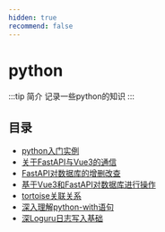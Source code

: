 ```yaml
---
hidden: true
recommend: false
---
```

# python
:::tip 简介
记录一些python的知识
:::
## 目录
- [python入门实例](./python入门实例.md)
- [关于FastAPI与Vue3的通信](./关于FastAPI与Vue3的通信.md)
- [FastAPI对数据库的增删改查](./FastAPI对数据库的增删改查.md)
- [基于Vue3和FastAPI对数据库进行操作](./基于Vue3和FastAPI对数据库进行操作.md)
- [tortoise关联关系](./tortoise关联关系.md)
- [深入理解python-with语句](./深入理解python-with语句.md)
- [深Loguru日志写入基础](./Loguru日志写入基础.md)